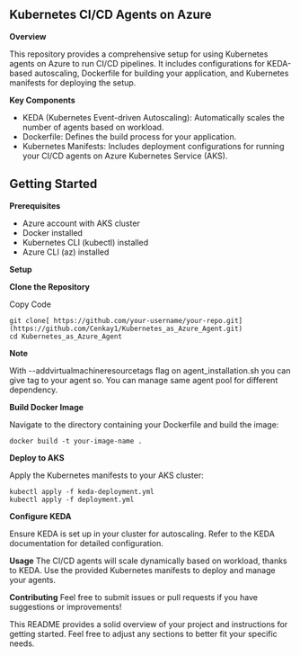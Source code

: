 

## **Kubernetes CI/CD Agents on Azure**

**Overview**

This repository provides a comprehensive setup for using Kubernetes agents on Azure to run CI/CD pipelines. It includes configurations for KEDA-based autoscaling, Dockerfile for building your application, and Kubernetes manifests for deploying the setup.

**Key Components**

 - KEDA (Kubernetes Event-driven Autoscaling): Automatically scales the number of agents based on workload.
 - Dockerfile: Defines the build process for your application.
 - Kubernetes Manifests: Includes deployment configurations for running your CI/CD agents on Azure Kubernetes Service (AKS).

## Getting Started

**Prerequisites**

 - Azure account with AKS cluster
 - Docker installed
 - Kubernetes CLI (kubectl) installed
 - Azure CLI (az) installed

**Setup**

**Clone the Repository**

Copy Code

    git clone[ https://github.com/your-username/your-repo.git](https://github.com/Cenkay1/Kubernetes_as_Azure_Agent.git)
    cd Kubernetes_as_Azure_Agent

    
**Note**

With --addvirtualmachineresourcetags flag on agent_installation.sh you can give tag to your agent so. You can manage same agent pool for different dependency.

**Build Docker Image**

Navigate to the directory containing your Dockerfile and build the image:

    docker build -t your-image-name .

**Deploy to AKS**

Apply the Kubernetes manifests to your AKS cluster:


    kubectl apply -f keda-deployment.yml
    kubectl apply -f deployment.yml

**Configure KEDA**

Ensure KEDA is set up in your cluster for autoscaling. Refer to the KEDA documentation for detailed configuration.

**Usage**
The CI/CD agents will scale dynamically based on workload, thanks to KEDA.
Use the provided Kubernetes manifests to deploy and manage your agents.

**Contributing**
Feel free to submit issues or pull requests if you have suggestions or improvements!


This README provides a solid overview of your project and instructions for getting started. Feel free to adjust any sections to better fit your specific needs.
